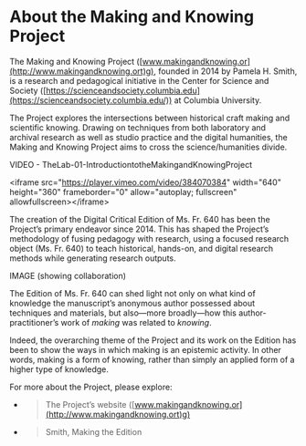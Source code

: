 # About the Making and Knowing Project

The Making and Knowing Project
([www.makingandknowing.or](http://www.makingandknowing.ort)g), founded
in 2014 by Pamela H. Smith, is a research and pedagogical initiative in
the Center for Science and Society
([https://scienceandsociety.columbia.edu](https://scienceandsociety.columbia.edu/))
at Columbia University.

The Project explores the intersections between historical craft making
and scientific knowing. Drawing on techniques from both laboratory and
archival research as well as studio practice and the digital humanities,
the Making and Knowing Project aims to cross the science/humanities
divide.

VIDEO - TheLab-01-IntroductiontotheMakingandKnowingProject

\<iframe src="https://player.vimeo.com/video/384070384" width="640"
height="360" frameborder="0" allow="autoplay; fullscreen"
allowfullscreen\>\</iframe\>

The creation of the Digital Critical Edition of Ms. Fr. 640 has been the
Project’s primary endeavor since 2014. This has shaped the Project’s
methodology of fusing pedagogy with research, using a focused research
object (Ms. Fr. 640) to teach historical, hands-on, and digital research
methods while generating research outputs.

IMAGE (showing collaboration)

The Edition of Ms. Fr. 640 can shed light not only on what kind of
knowledge the manuscript’s anonymous author possessed about techniques
and materials, but also—more broadly—how this author-practitioner’s work
of *making* was related to *knowing*.

Indeed, the overarching theme of the Project and its work on the Edition
has been to show the ways in which making is an epistemic activity. In
other words, making is a form of knowing, rather than simply an applied
form of a higher type of knowledge.

For more about the Project, please explore:

  - > The Project’s website
    > ([www.makingandknowing.or](http://www.makingandknowing.ort)g)

  - > Smith, Making the Edition
